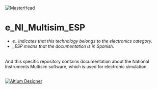 
<h6 align="justify"></h6>

[![MasterHead](http://dicer0.com/wp-content/uploads/2023/09/NI-Multisim-di_cer0-Banner.png)](https://dicer0.com/#skills)
# e_NI_Multisim_ESP
<h6 align="justify">
  <ul>
    <li>e_ Indicates that this technology belongs to the electronics category.</li>
    <li>_ESP means that the documentation is in Spanish.</li>
  </ul>
</h6>
And this specific repository contains documentation about the National Instruments Multisim software, which is used for electronic simulation. 
&nbsp;
<br/>
&nbsp;

[![Altium Designer](http://dicer0.com/wp-content/uploads/2023/09/e_Multisim.png)](https://dicer0.com/#skills)
